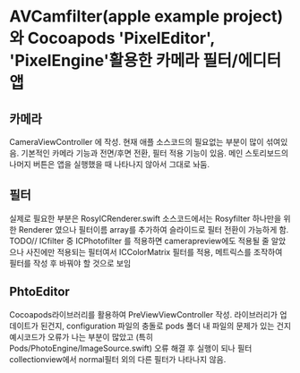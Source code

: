 # AVCamfilter(apple example project) 와 Cocoapods 'PixelEditor', 'PixelEngine'활용한 카메라 필터/에디터 앱

## 카메라 

CameraViewController 에 작성. 현재 애플 소스코드의 필요없는 부분이 많이 섞여있음. 기본적인 카메라 기능과 전면/후면 전환, 필터 적용 기능이 있음. 메인 스토리보드의 나머지 버튼은 앱을 실행했을 때 나타나지 않아서 그대로 놔둠. 

## 필터

실제로 필요한 부분은 RosyICRenderer.swift 소스코드에서는 Rosyfilter 하나만을 위한 Renderer 였으나 필터이름 array를 추가하여 슬라이드로 필터 전환이 가능하게 함. 
TODO// ICfilter 중 ICPhotofilter 를 적용하면 camerapreview에도 적용될 줄 알았으나 사진에만 적용되는 필터여서 ICColorMatrix 필터를 적용, 메트릭스를 조작하여 필터를 작성 후 바꿔야 할 것으로 보임 

## PhtoEditor


Cocoapods라이브러리를 활용하여 PreViewViewController 작성. 
라이브러리가 업데이트가 된건지, configuration 파일의 충돌로 pods 폴더 내 파일의 문제가 있는 건지 예시코드가 오류가 나는 부분이 많았고 (특히 Pods/PhotoEngine/ImageSource.swift) 오류 해결 후 실행이 되나 필터 collectionview에서 normal필터 외의 다른 필터가 나타나지 않음. 
